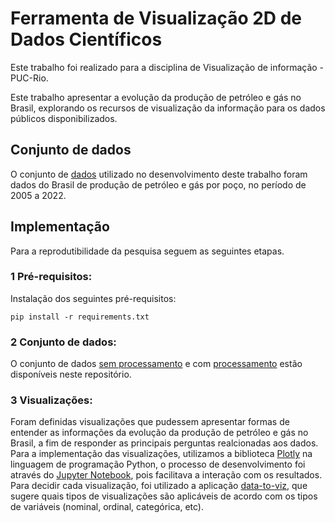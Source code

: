 <h1> Ferramenta de Visualização 2D de Dados Científicos </h1>
<p>Este trabalho foi realizado para a disciplina de Visualização de informação - PUC-Rio.</p>

Este trabalho apresentar a evolução da produção de petróleo e gás no Brasil, explorando os
recursos de visualização da informação para os dados públicos disponibilizados.

## Conjunto de dados
O conjunto de [dados](https://www.gov.br/anp/pt-br/centrais-de-conteudo/dados-abertos/producao-de-petroleo-e-gas-natural-por-poco) utilizado no desenvolvimento deste trabalho foram dados do Brasil
de produção de petróleo e gás por poço, no período de 2005 a 2022.

## Implementação
Para a reprodutibilidade da pesquisa seguem as seguintes etapas.

### 1 Pré-requisitos:
Instalação dos seguintes pré-requisitos: 

```
pip install -r requirements.txt
```

### 2 Conjunto de dados:
O conjunto de dados [sem processamento]() e com [processamento]() estão disponíveis neste repositório.

### 3 Visualizações:

Foram definidas visualizações que pudessem apresentar formas de entender as informações da evolução da produção de petróleo e gás no Brasil, a fim de responder as principais perguntas realcionadas aos dados. Para a implementação das visualizações, utilizamos a biblioteca [Plotly](https://plotly.com/) na linguagem de programação Python, o processo de desenvolvimento foi através do [Jupyter Notebook](https://jupyter.org/), pois facilitava a interação com os resultados. Para decidir cada visualização, foi utilizado a aplicação [data-to-viz](https://www.data-to-viz.com/), que sugere quais tipos de visualizações são aplicáveis de acordo com os tipos de variáveis (nominal, ordinal, categórica, etc).


